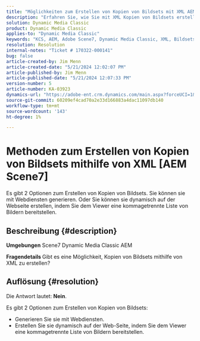 ```yaml
---
title: "Möglichkeiten zum Erstellen von Kopien von Bildsets mit XML AEM Scene7"
description: "Erfahren Sie, wie Sie mit XML Kopien von Bildsets erstellen."
solution: Dynamic Media Classic
product: Dynamic Media Classic
applies-to: "Dynamic Media Classic"
keywords: "KCS, AEM, Adobe Scene7, Dynamic Media Classic, XML, Bildsets, Kopien, Adobe Experience Manager, Gewusst wie"
resolution: Resolution
internal-notes: "Ticket # 170322-000141"
bug: false
article-created-by: Jim Menn
article-created-date: "5/21/2024 12:02:07 PM"
article-published-by: Jim Menn
article-published-date: "5/21/2024 12:07:33 PM"
version-number: 5
article-number: KA-03923
dynamics-url: "https://adobe-ent.crm.dynamics.com/main.aspx?forceUCI=1&pagetype=entityrecord&etn=knowledgearticle&id=e60143ec-6917-ef11-9f8a-6045bd006268"
source-git-commit: 60209ef4cad70a2e33d166883a4dac11097db140
workflow-type: tm+mt
source-wordcount: '143'
ht-degree: 1%

---
```


# Methoden zum Erstellen von Kopien von Bildsets mithilfe von XML [AEM Scene7]


Es gibt 2 Optionen zum Erstellen von Kopien von Bildsets. Sie können sie mit Webdiensten generieren. Oder Sie können sie dynamisch auf der Webseite erstellen, indem Sie dem Viewer eine kommagetrennte Liste von Bildern bereitstellen.

## Beschreibung {#description}


<b>Umgebungen</b>
Scene7 Dynamic Media Classic AEM

<b>Fragendetails </b>
Gibt es eine Möglichkeit, Kopien von Bildsets mithilfe von XML zu erstellen?


## Auflösung {#resolution}


Die Antwort lautet: <b>Nein</b>.

Es gibt 2 Optionen zum Erstellen von Kopien von Bildsets:

- Generieren Sie sie mit Webdiensten.
- Erstellen Sie sie dynamisch auf der Web-Seite, indem Sie dem Viewer eine kommagetrennte Liste von Bildern bereitstellen.



